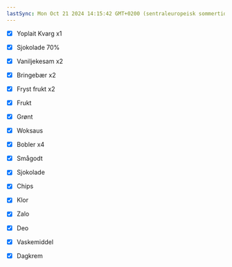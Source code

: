 ```yaml
---
lastSync: Mon Oct 21 2024 14:15:42 GMT+0200 (sentraleuropeisk sommertid)
---
```

- [x] Yoplait Kvarg x1
- [x] Sjokolade 70%
- [x] Vaniljekesam x2
- [x] Bringebær x2
- [x] Fryst frukt x2
- [x] Frukt 
- [x] Grønt 

- [x] Woksaus

- [x] Bobler x4
- [x] Smågodt
- [x] Sjokolade
- [x] Chips

- [x] Klor
- [x] Zalo
- [x] Deo
- [x] Vaskemiddel 
- [x] Dagkrem
